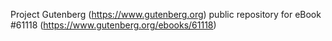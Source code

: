Project Gutenberg (https://www.gutenberg.org) public repository for eBook #61118 (https://www.gutenberg.org/ebooks/61118)
